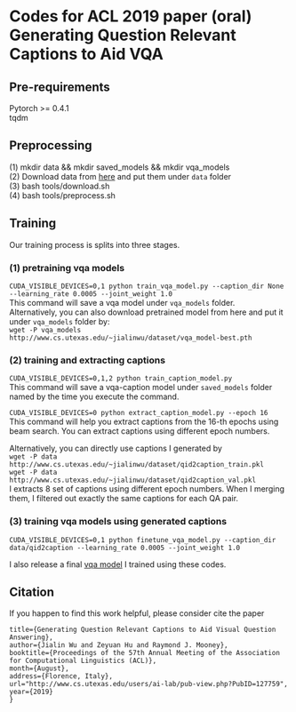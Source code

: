 # Codes for ACL 2019 paper (oral) Generating Question Relevant Captions to Aid VQA
## Pre-requirements
Pytorch >= 0.4.1 <br>
tqdm

## Preprocessing
(1) mkdir data && mkdir saved_models && mkdir vqa_models <br>
(2) Download data from [here](https://drive.google.com/drive/folders/1IXTsTudZtYLqmKzsXxIZbXfCnys_Izxr?usp=sharing) and put them under ``data`` folder <br>
(3) bash tools/download.sh <br>
(4) bash tools/preprocess.sh <br>

## Training
Our training process is splits into three stages. <br>
### (1) pretraining vqa models 
``CUDA_VISIBLE_DEVICES=0,1 python train_vqa_model.py --caption_dir None --learning_rate 0.0005 --joint_weight 1.0`` <br>
This command will save a vqa model under ``vqa_models`` folder. <br>
Alternatively, you can also download pretrained model from here and put it under ``vqa_models`` folder by: <br>
``wget -P vqa_models http://www.cs.utexas.edu/~jialinwu/dataset/vqa_model-best.pth``

### (2) training and extracting captions 
``CUDA_VISIBLE_DEVICES=0,1,2 python train_caption_model.py`` <br>
This command will save a vqa-caption model under ``saved_models`` folder named by the time you execute the command.

``CUDA_VISIBLE_DEVICES=0 python extract_caption_model.py --epoch 16`` <br>
This command will help you extract captions from the 16-th epochs using beam search. You can extract captions using different epoch numbers. <br>

Alternatively, you can directly use captions I generated by <br>
``wget -P data http://www.cs.utexas.edu/~jialinwu/dataset/qid2caption_train.pkl`` <br>
``wget -P data http://www.cs.utexas.edu/~jialinwu/dataset/qid2caption_val.pkl`` <br>
I extracts 8 set of captions using different epoch numbers. When I merging them, I filtered out exactly the same captions for each QA pair.

### (3) training vqa models using generated captions 
``CUDA_VISIBLE_DEVICES=0,1 python finetune_vqa_model.py --caption_dir data/qid2caption --learning_rate 0.0005 --joint_weight 1.0`` <br>

I also release a final [vqa model](http://www.cs.utexas.edu/~jialinwu/dataset/vqa_model-best-final.pth) I trained using these codes.

## Citation
If you happen to find this work helpful, please consider cite the paper 
```@inproceedings{wu:acl19,
title={Generating Question Relevant Captions to Aid Visual Question Answering},
author={Jialin Wu and Zeyuan Hu and Raymond J. Mooney},
booktitle={Proceedings of the 57th Annual Meeting of the Association for Computational Linguistics (ACL)},
month={August},
address={Florence, Italy},
url="http://www.cs.utexas.edu/users/ai-lab/pub-view.php?PubID=127759",
year={2019}
}

